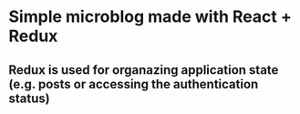 # Simple microblog made with React + Redux
## Redux is used for organazing application state (e.g. posts or accessing the authentication status)